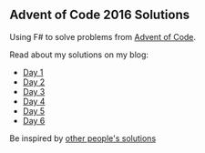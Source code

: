 ## Advent of Code 2016 Solutions

Using F# to solve problems from [Advent of Code](http://adventofcode.com).

Read about my solutions on my blog:

 - [Day 1](http://markheath.net/post/aoc-2016-day1)
 - [Day 2](http://markheath.net/post/aoc-2016-day2)
 - [Day 3](http://markheath.net/post/aoc-2016-day3) 
 - [Day 4](http://markheath.net/post/aoc-2016-day4)
 - [Day 5](http://markheath.net/post/aoc-2016-day5)
 - [Day 6](http://markheath.net/post/aoc-2016-day6)

Be inspired by [other people's solutions](https://www.reddit.com/r/adventofcode/)